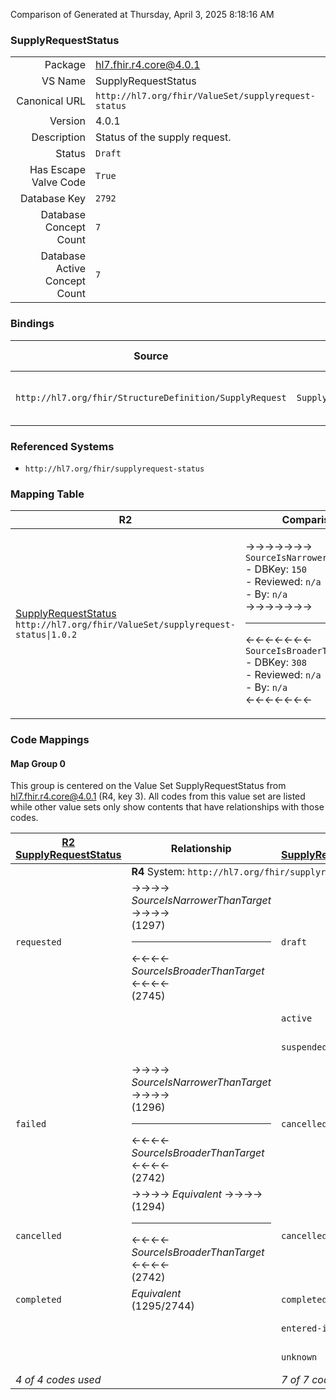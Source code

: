 Comparison of 
Generated at Thursday, April 3, 2025 8:18:16 AM

### SupplyRequestStatus

|      |     |
| ---: | --- |
| Package | hl7.fhir.r4.core@4.0.1 |
| VS Name | SupplyRequestStatus |
| Canonical URL | `http://hl7.org/fhir/ValueSet/supplyrequest-status` |
| Version | 4.0.1 |
| Description | Status of the supply request. |
| Status | `Draft` |
| Has Escape Valve Code | `True` |
| Database Key | `2792` |
| Database Concept Count | `7` |
| Database Active Concept Count | `7` |
### Bindings

| Source | Element | Binding | Strength | Element Short |
| ------ | ------- | ------- | -------- | ------------- |
| `http://hl7.org/fhir/StructureDefinition/SupplyRequest` | `SupplyRequest.status` | `http://hl7.org/fhir/ValueSet/supplyrequest-status\|4.0.1` | `Required` | draft \| active \| suspended + |

### Referenced Systems

* `http://hl7.org/fhir/supplyrequest-status`
### Mapping Table

| R2 | Comparison | R3 | Comparison | R4 | Comparison | R4B | Comparison | R5
| --- | --- | --- | --- | --- | --- | --- | --- | ---
| [SupplyRequestStatus](/docs/R2/ValueSets/SupplyRequestStatus.md)<br/> `http://hl7.org/fhir/ValueSet/supplyrequest-status\|1.0.2` | →→→→→→→<br/>`SourceIsNarrowerThanTarget`<br/>- DBKey: `150`<br/>- Reviewed: `n/a`<br/>- By: `n/a`<br/>→→→→→→→<hr/>←←←←←←←<br/>`SourceIsBroaderThanTarget`<br/>- DBKey: `308`<br/>- Reviewed: `n/a`<br/>- By: `n/a`<br/>←←←←←←←| [SupplyRequestStatus](/docs/R3/ValueSets/SupplyRequestStatus.md)<br/> `http://hl7.org/fhir/ValueSet/supplyrequest-status\|3.0.2` | →→→→→→→<br/>`Equivalent`<br/>- DBKey: `521`<br/>- Reviewed: `n/a`<br/>- By: `n/a`<br/>→→→→→→→<hr/>←←←←←←←<br/>`Equivalent`<br/>- DBKey: `742`<br/>- Reviewed: `n/a`<br/>- By: `n/a`<br/>←←←←←←←| [SupplyRequestStatus](/docs/R4/ValueSets/SupplyRequestStatus.md)<br/> `http://hl7.org/fhir/ValueSet/supplyrequest-status\|4.0.1` | →→→→→→→<br/>`Equivalent`<br/>- DBKey: `1759`<br/>- Reviewed: `n/a`<br/>- By: `n/a`<br/>→→→→→→→<hr/>←←←←←←←<br/>`Equivalent`<br/>- DBKey: `1760`<br/>- Reviewed: `n/a`<br/>- By: `n/a`<br/>←←←←←←←| [SupplyRequestStatus](/docs/R4B/ValueSets/SupplyRequestStatus.md)<br/> `http://hl7.org/fhir/ValueSet/supplyrequest-status\|4.3.0` | →→→→→→→<br/>`Equivalent`<br/>- DBKey: `1001`<br/>- Reviewed: `n/a`<br/>- By: `n/a`<br/>→→→→→→→<hr/>←←←←←←←<br/>`Equivalent`<br/>- DBKey: `1262`<br/>- Reviewed: `n/a`<br/>- By: `n/a`<br/>←←←←←←←| [SupplyRequestStatus](/docs/R5/ValueSets/SupplyRequestStatus.md)<br/> `http://hl7.org/fhir/ValueSet/supplyrequest-status\|5.0.0` 

### Code Mappings


#### Map Group 0

This group is centered on the Value Set SupplyRequestStatus from hl7.fhir.r4.core@4.0.1 (R4, key 3).
All codes from this value set are listed while other value sets only show contents that have relationships with those codes.

| [R2 SupplyRequestStatus](/docs/R2/ValueSets/SupplyRequestStatus.md)| Relationship | [R3 SupplyRequestStatus](/docs/R3/ValueSets/SupplyRequestStatus.md)| Relationship | R4 SupplyRequestStatus| Relationship | [R4B SupplyRequestStatus](/docs/R4B/ValueSets/SupplyRequestStatus.md)| Relationship | [R5 SupplyRequestStatus](/docs/R5/ValueSets/SupplyRequestStatus.md)
| --- | --- | --- | --- | --- | --- | --- | --- | ---
| <td colspan="8">**R4** System: `http://hl7.org/fhir/supplyrequest-status`
| `requested`| →→→→ _SourceIsNarrowerThanTarget_ →→→→ <br/>(1297)<hr/>←←←← _SourceIsBroaderThanTarget_ ←←←← <br/>(2745) | `draft`| _Equivalent_ <br/>(4863/7186)| **`draft`**| _Equivalent_ <br/>(18272/18273)| `draft`| _Equivalent_ <br/>(9441/11778)| `draft`
| | | `active`| _Equivalent_ <br/>(4864/7187)| **`active`**| _Equivalent_ <br/>(18274/18275)| `active`| _Equivalent_ <br/>(9442/11779)| `active`
| | | `suspended`| _Equivalent_ <br/>(4868/7191)| **`suspended`**| _Equivalent_ <br/>(18276/18277)| `suspended`| _Equivalent_ <br/>(9446/11783)| `suspended`
| `failed`| →→→→ _SourceIsNarrowerThanTarget_ →→→→ <br/>(1296)<hr/>←←←← _SourceIsBroaderThanTarget_ ←←←← <br/>(2742) | `cancelled`| _Equivalent_ <br/>(4865/7188)| **`cancelled`**| _Equivalent_ <br/>(18278/18279)| `cancelled`| _Equivalent_ <br/>(9443/11780)| `cancelled`
| `cancelled`| →→→→ _Equivalent_ →→→→ <br/>(1294)<hr/>←←←← _SourceIsBroaderThanTarget_ ←←←← <br/>(2742) | `cancelled`| _Equivalent_ <br/>(4865/7188)| **`cancelled`**| _Equivalent_ <br/>(18278/18279)| `cancelled`| _Equivalent_ <br/>(9443/11780)| `cancelled`
| `completed`| _Equivalent_ <br/>(1295/2744)| `completed`| _Equivalent_ <br/>(4866/7189)| **`completed`**| _Equivalent_ <br/>(18280/18281)| `completed`| _Equivalent_ <br/>(9444/11781)| `completed`
| | | `entered-in-error`| _Equivalent_ <br/>(4867/7190)| **`entered-in-error`**| _Equivalent_ <br/>(18282/18283)| `entered-in-error`| _Equivalent_ <br/>(9445/11782)| `entered-in-error`
| | | `unknown`| _Equivalent_ <br/>(4869/7192)| **`unknown`**| _Equivalent_ <br/>(18284/18285)| `unknown`| _Equivalent_ <br/>(9447/11784)| `unknown`
| *4 of 4 codes used* | | *7 of 7 codes used* | | *7 of 7 codes used* | | *7 of 7 codes used* | | *7 of 7 codes used* 

